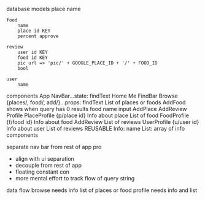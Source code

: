 database models
    place
        name

    food
        name
        place id KEY
        percent approve

    review
        user id KEY
        food id KEY
        pic url => 'pic/' + GOOGLE_PLACE_ID + '/' + FOOD_ID
        bool

    user
        name

components
    App
        NavBar...state: findText
            Home
            Me
            FindBar
        Browse {places/, food/, add/}...props: findText
            List of places or foods
            AddFood shows when query has 0 results
                food name input
                AddPlace
                AddReview
        Profile
            PlaceProfile {p/place id}
                Info about place
                List of food
            FoodProfile {f/food id}
                Info about food
                AddReview
                List of reviews
            UserProfile {u/user id}
                Info about user
                List of reviews
        REUSABLE
            Info: name
            List: array of info components



separate nav bar from rest of app
pro
- align with ui separation
- decouple from rest of app
- floating constant
con
- more mental effort to track flow of query string

data flow
browse needs info list of places or food 
profile needs info and list